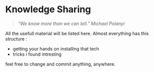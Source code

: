 # Knowledge Sharing

> *“We know more than we can tell.”
Michael Polanyi*
> 

All the usefull material will be listed here. Almost everything has this structure :

- getting your hands on installing that tech
- tricks i found intresting

feel free to change and commit anything, anywhere.
